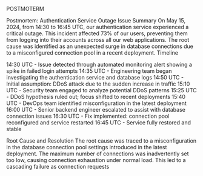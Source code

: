 POSTMOTERM

Postmortem: Authentication Service Outage
Issue Summary
On May 15, 2024, from 14:30 to 16:45 UTC, our authentication service experienced a critical outage. This incident affected 73% of our users, preventing them from logging into their accounts across all our web applications. The root cause was identified as an unexpected surge in database connections due to a misconfigured connection pool in a recent deployment.
Timeline

14:30 UTC - Issue detected through automated monitoring alert showing a spike in failed login attempts
14:35 UTC - Engineering team began investigating the authentication service and database logs
14:50 UTC - Initial assumption: DDoS attack due to the sudden increase in traffic
15:10 UTC - Security team engaged to analyze potential DDoS patterns
15:25 UTC - DDoS hypothesis ruled out; focus shifted to recent deployments
15:40 UTC - DevOps team identified misconfiguration in the latest deployment
16:00 UTC - Senior backend engineer escalated to assist with database connection issues
16:30 UTC - Fix implemented: connection pool reconfigured and service restarted
16:45 UTC - Service fully restored and stable

Root Cause and Resolution
The root cause was traced to a misconfiguration in the database connection pool settings introduced in the latest deployment. The maximum number of connections was inadvertently set too low, causing connection exhaustion under normal load. This led to a cascading failure as connection requests 
